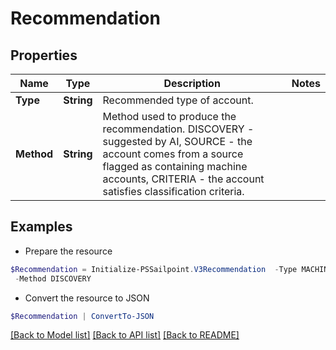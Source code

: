 # Recommendation
## Properties

Name | Type | Description | Notes
------------ | ------------- | ------------- | -------------
**Type** | **String** | Recommended type of account. | 
**Method** | **String** | Method used to produce the recommendation. DISCOVERY - suggested by AI, SOURCE - the account comes from a source flagged as containing machine accounts, CRITERIA - the account satisfies classification criteria. | 

## Examples

- Prepare the resource
```powershell
$Recommendation = Initialize-PSSailpoint.V3Recommendation  -Type MACHINE `
 -Method DISCOVERY
```

- Convert the resource to JSON
```powershell
$Recommendation | ConvertTo-JSON
```

[[Back to Model list]](../README.md#documentation-for-models) [[Back to API list]](../README.md#documentation-for-api-endpoints) [[Back to README]](../README.md)

